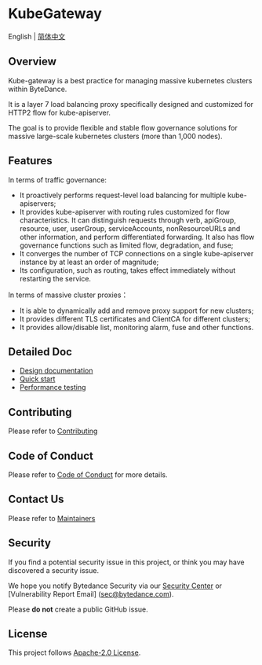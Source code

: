 # KubeGateway

English | [简体中文](README.zh_CN.md)

## Overview

Kube-gateway is a best practice for managing massive kubernetes clusters within ByteDance.

It is a layer 7 load balancing proxy specifically designed and customized for HTTP2 flow for kube-apiserver.

The goal is to provide flexible and stable flow governance solutions for massive large-scale kubernetes clusters (more than 1,000 nodes).

## Features

In terms of traffic governance:

- It proactively performs request-level load balancing for multiple kube-apiservers;
- It provides kube-apiserver with routing rules customized for flow characteristics. It can distinguish requests through verb, apiGroup, resource, user, userGroup, serviceAccounts, nonResourceURLs and other information, and perform differentiated forwarding. It also has flow governance functions such as limited flow, degradation, and fuse;
- It converges the number of TCP connections on a single kube-apiserver instance by at least an order of magnitude;
- Its configuration, such as routing, takes effect immediately without restarting the service.

In terms of massive cluster proxies：

- It is able to dynamically add and remove proxy support for new clusters;
- It provides different TLS certificates and ClientCA for different clusters;
- It provides allow/disable list, monitoring alarm, fuse and other functions.

## Detailed Doc

- [Design documentation](docs/en/design.md)
- [Quick start](docs/zh/quick_start.md)
- [Performance testing](docs/zh/benchmark.md)

## Contributing

Please refer to [Contributing](CONTRIBUTING.md)

## Code of Conduct

Please refer to [Code of Conduct](CODE_OF_CONDUCT.md) for more details.

## Contact Us

Please refer to [Maintainers](MAINTAINERS.md)

## Security

If you find a potential security issue in this project, or think you may have discovered a security issue.

We hope you notify Bytedance Security via our [Security Center](https://security.bytedance.com/src) or [Vulnerability Report Email] (sec@bytedance.com).

Please **do not** create a public GitHub issue.

## License

This project follows [Apache-2.0 License](LICENSE).
